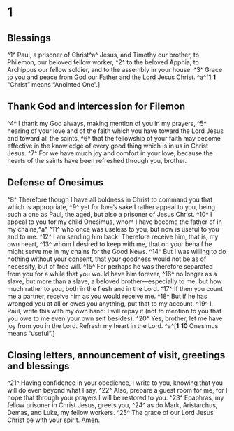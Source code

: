 # 1 
## Blessings
^1^ Paul, a prisoner of Christ^a^ Jesus, and Timothy our brother, to Philemon, our beloved fellow worker, ^2^ to the beloved Apphia, to Archippus our fellow soldier, and to the assembly in your house: ^3^ Grace to you and peace from God our Father and the Lord Jesus Christ.
^a^[**1:1** “Christ” means “Anointed One”.]

## Thank God and intercession for Filemon
^4^ I thank my God always, making mention of you in my prayers, ^5^ hearing of your love and of the faith which you have toward the Lord Jesus and toward all the saints, ^6^ that the fellowship of your faith may become effective in the knowledge of every good thing which is in us in Christ Jesus. ^7^ For we have much joy and comfort in your love, because the hearts of the saints have been refreshed through you, brother.

## Defense of Onesimus
^8^ Therefore though I have all boldness in Christ to command you that which is appropriate, ^9^ yet for love’s sake I rather appeal to you, being such a one as Paul, the aged, but also a prisoner of Jesus Christ. ^10^ I appeal to you for my child Onesimus, whom I have become the father of in my chains,^a^ ^11^ who once was useless to you, but now is useful to you and to me. ^12^ I am sending him back. Therefore receive him, that is, my own heart, ^13^ whom I desired to keep with me, that on your behalf he might serve me in my chains for the Good News. ^14^ But I was willing to do nothing without your consent, that your goodness would not be as of necessity, but of free will. ^15^ For perhaps he was therefore separated from you for a while that you would have him forever, ^16^ no longer as a slave, but more than a slave, a beloved brother—especially to me, but how much rather to you, both in the flesh and in the Lord. ^17^ If then you count me a partner, receive him as you would receive me. ^18^ But if he has wronged you at all or owes you anything, put that to my account. ^19^ I, Paul, write this with my own hand: I will repay it (not to mention to you that you owe to me even your own self besides). ^20^ Yes, brother, let me have joy from you in the Lord. Refresh my heart in the Lord.
^a^[**1:10** Onesimus means “useful”.]

## Closing letters, announcement of visit, greetings and blessings
^21^ Having confidence in your obedience, I write to you, knowing that you will do even beyond what I say. ^22^ Also, prepare a guest room for me, for I hope that through your prayers I will be restored to you. ^23^ Epaphras, my fellow prisoner in Christ Jesus, greets you, ^24^ as do Mark, Aristarchus, Demas, and Luke, my fellow workers. ^25^ The grace of our Lord Jesus Christ be with your spirit. Amen. 